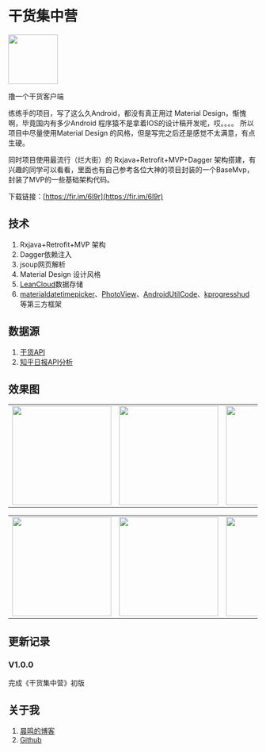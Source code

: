 # 干货集中营

<img src="https://github.com/lichenming0516/GankAndroid/blob/master/img/ic_launcher.png?raw=true" width="100" />

撸一个干货客户端

练练手的项目，写了这么久Android，都没有真正用过 Material Design，惭愧啊，毕竟国内有多少Android 程序猿不是拿着IOS的设计稿开发呢，哎。。。。
所以项目中尽量使用Material Design 的风格，但是写完之后还是感觉不太满意，有点生硬。

同时项目使用最流行（烂大街）的 Rxjava+Retrofit+MVP+Dagger 架构搭建，有兴趣的同学可以看看，里面也有自己参考各位大神的项目封装的一个BaseMvp，封装了MVP的一些基础架构代码。

下载链接：[https://fir.im/6l9r](https://fir.im/6l9r)

## 技术

1. Rxjava+Retrofit+MVP 架构
2. Dagger依赖注入
3. jsoup网页解析
4. Material Design 设计风格
5. [LeanCloud](https://leancloud.cn/)数据存储
6. [materialdatetimepicker](https://github.com/wdullaer/MaterialDateTimePicker)、[PhotoView](https://github.com/chrisbanes/PhotoView)、[AndroidUtilCode](https://github.com/Blankj/AndroidUtilCode)、[kprogresshud](https://github.com/Kaopiz/KProgressHUD) 等第三方框架


## 数据源

1. [干货API](http://gank.io/api)
2. [知乎日报API分析](https://github.com/izzyleung/ZhihuDailyPurify/wiki/%E7%9F%A5%E4%B9%8E%E6%97%A5%E6%8A%A5-API-%E5%88%86%E6%9E%90)


## 效果图

<table><tr>
<td><img src="https://raw.githubusercontent.com/lichenming0516/GankAndroid/master/img/1.png" width="200"></td>
<td><img src="https://raw.githubusercontent.com/lichenming0516/GankAndroid/master/img/2.png" width="200"></td>
<td><img src="https://raw.githubusercontent.com/lichenming0516/GankAndroid/master/img/3.png" width="200"></td>
</tr></table>


<table><tr>
<td><img src="https://raw.githubusercontent.com/lichenming0516/GankAndroid/master/img/4.png" width="200"></td>
<td><img src="https://raw.githubusercontent.com/lichenming0516/GankAndroid/master/img/5.png" width="200"></td>
<td><img src="https://raw.githubusercontent.com/lichenming0516/GankAndroid/master/img/6.png" width="200"></td>
</tr></table>




## 更新记录

### V1.0.0

完成《干货集中营》初版



## 关于我

1. [晨鸣的博客](http://lichenming.com)
2. [Github](https://github.com/lichenming0516)

